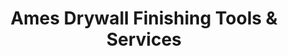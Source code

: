 ---
title: "Ames Drywall Finishing Tools & Services"
url: /auburn/ames-drywall-finishing-tools-und-services/
shop: Baustoffe
---